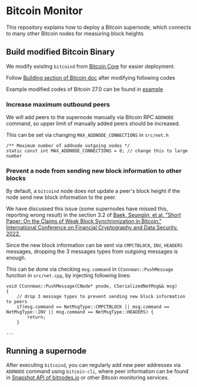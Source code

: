 # Bitcoin Monitor

This repository explains how to deploy a Bitcoin supernode, which connects to many other Bitcoin nodes for measuring block heights

## Build modified Bitcoin Binary

We modify exisitng `bitcoind` from [Bitcoin Core](https://github.com/bitcoin/bitcoin) for easier deployment.

Follow [Building section of Bitcoin doc](https://github.com/bitcoin/bitcoin/blob/master/doc/README.md#building) after modifying following codes

Example modified codes of Bitcoin 27.0 can be found in [example](/example/)

### Increase maximum outbound peers

We will add peers to the supernode manually via Bitcoin RPC `ADDNODE` command, so upper limit of manually added peers should be increased.

This can be set via changing `MAX_ADDNODE_CONNECTIONS` in `src/net.h`

```
/** Maximum number of addnode outgoing nodes */
static const int MAX_ADDNODE_CONNECTIONS = 8; // change this to large number
```

### Prevent a node from sending new block information to other blocks

By default, a `bitcoind` node does not update a peer's block height if the node send new block information to the peer.

We have discussed this issue (some supernodes have missed this, reporting wrong result) in the section 3.2 of [Baek, Seungjin, et al. "Short Paper: On the Claims of Weak Block Synchronization in Bitcoin." International Conference on Financial Cryptography and Data Security. 2022.](https://dl.acm.org/doi/abs/10.1007/978-3-031-18283-9_33)

Since the new block information can be sent via `CMPCTBLOCK`, `INV`, `HEADERS` messages, dropping the 3 messages types from outgoing messages is enough.

This can be done via checking `msg.command` in `CConnman::PushMessage` function in `src/net.cpp`, by injecting following lines:

```
void CConnman::PushMessage(CNode* pnode, CSerializedNetMsg&& msg)
{
    // drop 3 message types to prevent sending new block information to peers
    if(msg.command == NetMsgType::CMPCTBLOCK || msg.command == NetMsgType::INV || msg.command == NetMsgType::HEADERS) {
        return;
    }

...
```

## Running  a supernode

After executing `bitcoind`, you can regularly add new peer addresses via `ADDNODE` command using `bitcoin-cli`, where peer information can be found in [Snapshot API of bitnodes.io](https://bitnodes.io/api/) or other Bitcoin monitoring services.
